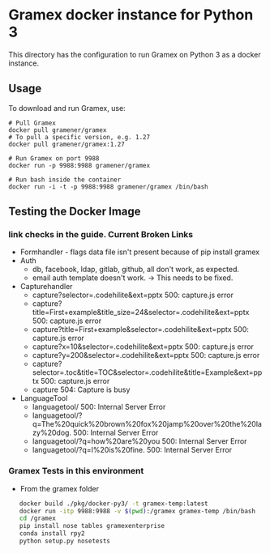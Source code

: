 # Gramex docker instance for Python 3

This directory has the configuration to run Gramex on Python 3 as a docker instance.

## Usage

To download and run Gramex, use:

```shell
# Pull Gramex
docker pull gramener/gramex
# To pull a specific version, e.g. 1.27
docker pull gramener/gramex:1.27

# Run Gramex on port 9988
docker run -p 9988:9988 gramener/gramex

# Run bash inside the container
docker run -i -t -p 9988:9988 gramener/gramex /bin/bash
```
## Testing the Docker Image

### link checks in the guide. Current Broken Links
* Formhandler - flags data file isn't present because of pip install gramex
* Auth 
    * db, facebook, ldap, gitlab, github, all don't work, as expected.
    * email auth template doesn't work. -> This needs to be fixed.
* Capturehandler
    * capture?selector=.codehilite&ext=pptx 500: capture.js error
    * capture?title=First+example&title_size=24&selector=.codehilite&ext=pptx 500: capture.js error
    * capture?title=First+example&selector=.codehilite&ext=pptx 500: capture.js error
    * capture?x=10&selector=.codehilite&ext=pptx 500: capture.js error
    * capture?y=200&selector=.codehilite&ext=pptx 500: capture.js error
    * capture?selector=.toc&title=TOC&selector=.codehilite&title=Example&ext=pptx 500: capture.js error
    * capture 504: Capture is busy
* LanguageTool
    * languagetool/ 500: Internal Server Error
    * languagetool/?q=The%20quick%20brown%20fox%20jamp%20over%20the%20lazy%20dog. 500: Internal Server Error
    * languagetool/?q=how%20are%20you 500: Internal Server Error
    * languagetool/?q=I%20is%20fine. 500: Internal Server Error


### Gramex Tests in this environment
 - From the gramex folder
 ```bash
    docker build ./pkg/docker-py3/ -t gramex-temp:latest
    docker run -itp 9988:9988 -v $(pwd):/gramex gramex-temp /bin/bash
    cd /gramex
    pip install nose tables gramexenterprise 
    conda install rpy2
    python setup.py nosetests
```